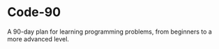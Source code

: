 # Code-90
A 90-day plan for learning programming problems, from beginners to a more advanced level.
